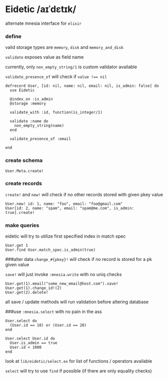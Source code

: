 # Eidetic /aɪˈdɛtɪk/

alternate mnesia interface for `elixir`

### define
valid storage types are `memory`, `disk` and `memory_and_disk`

`validate` exposes value as field name

currently, only `non_empty_string/1` is custom validator available

`validate_presence_of` will check if `value !== nil`

    defrecord User, [id: nil, name: nil, email: nil, is_admin: false] do
      use Eidetic

      @index_on :is_admin
      @storage :memory

      validate_with :id, function(is_integer/1)

      validate :name do
        non_empty_string(name)
      end

      validate_presence_of :email

    end


### create schema
    User.Meta.create!

### create records
`create!` and `new!` will check if no other records stored with given pkey value

    User.new! id: 1, name: "foo", email: "foo@gmail.com"
    User[id: 2, name: "spam", email: "spam@me.com", is_admin: true].create!

### make queries
eidetic will try to utilize first specified index in match spec

    User.get 1
    User.find User.match_spec.is_admin(true)

###alter data
`change_#{pkey}!` will check if no record is stored for a pk given value

`save!` will just invoke `:mnesia.write` with no uniq checks

    User.get(1).email("some_new_email@host.com").save!
    User.get(1).change_id!(2)
    User.get(2).delete!

all save / update methods will run validation before altering database

###use `:mnesia.select` with no pain in the ass

    User.select do
      (User.id == 10) or (User.id == 20)
    end

    User.select User.id do
      User.is_admin == true
      User.id < 1000
    end

look at `lib/eidetic/select.ex` for list of functions / operators available

`select` will try to use `find` if possible (if there are only equality checks)
